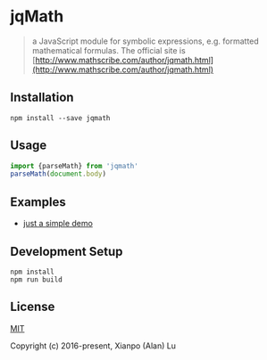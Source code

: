 # jqMath

> a JavaScript module for symbolic expressions, e.g. formatted mathematical formulas. The official site is [http://www.mathscribe.com/author/jqmath.html](http://www.mathscribe.com/author/jqmath.html)

## Installation

```
npm install --save jqmath
```

## Usage

```js
import {parseMath} from 'jqmath'
parseMath(document.body)
```

## Examples

- [just a simple demo](https://luxp.github.io/jqmath)

## Development Setup

```
npm install
npm run build
```

## License

[MIT](http://opensource.org/licenses/MIT)

Copyright (c) 2016-present, Xianpo (Alan) Lu